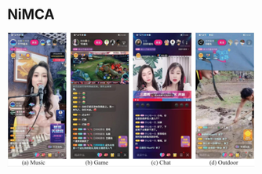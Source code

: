 # NiMCA
<div align="center">
  <img src="https://github.com/nianfd/NiMCA/blob/main/datasample.jpg">
</div>
